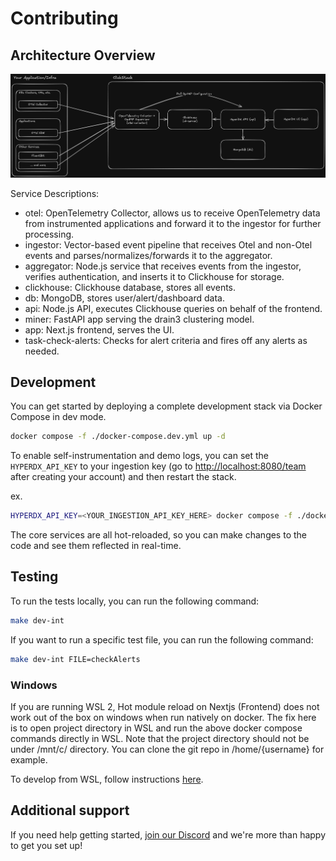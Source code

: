 # Contributing

## Architecture Overview

![architecture](./.github/images/architecture.png)

Service Descriptions:

- otel: OpenTelemetry Collector, allows us to receive OpenTelemetry data from
  instrumented applications and forward it to the ingestor for further
  processing.
- ingestor: Vector-based event pipeline that receives Otel and non-Otel events
  and parses/normalizes/forwards it to the aggregator.
- aggregator: Node.js service that receives events from the ingestor, verifies
  authentication, and inserts it to Clickhouse for storage.
- clickhouse: Clickhouse database, stores all events.
- db: MongoDB, stores user/alert/dashboard data.
- api: Node.js API, executes Clickhouse queries on behalf of the frontend.
- miner: FastAPI app serving the drain3 clustering model.
- app: Next.js frontend, serves the UI.
- task-check-alerts: Checks for alert criteria and fires off any alerts as
  needed.

## Development

You can get started by deploying a complete development stack via Docker Compose
in dev mode.

```bash
docker compose -f ./docker-compose.dev.yml up -d
```

To enable self-instrumentation and demo logs, you can set the `HYPERDX_API_KEY`
to your ingestion key (go to
[http://localhost:8080/team](http://localhost:8080/team) after creating your
account) and then restart the stack.

ex.

```sh
HYPERDX_API_KEY=<YOUR_INGESTION_API_KEY_HERE> docker compose -f ./docker-compose.dev.yml up -d
```

The core services are all hot-reloaded, so you can make changes to the code and
see them reflected in real-time.

## Testing

To run the tests locally, you can run the following command:

```bash
make dev-int
```

If you want to run a specific test file, you can run the following command:

```bash
make dev-int FILE=checkAlerts
```

### Windows

If you are running WSL 2, Hot module reload on Nextjs (Frontend) does not work
out of the box on windows when run natively on docker. The fix here is to open
project directory in WSL and run the above docker compose commands directly in
WSL. Note that the project directory should not be under /mnt/c/ directory. You
can clone the git repo in /home/{username} for example.

To develop from WSL, follow instructions
[here](https://code.visualstudio.com/docs/remote/wsl).

## Additional support

If you need help getting started,
[join our Discord](https://discord.gg/FErRRKU78j) and we're more than happy to
get you set up!

